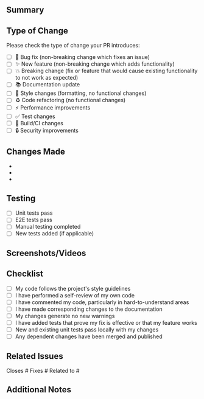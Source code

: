 ## Summary

<!-- Provide a brief description of the changes in this PR -->

## Type of Change

Please check the type of change your PR introduces:

- [ ] 🐛 Bug fix (non-breaking change which fixes an issue)
- [ ] ✨ New feature (non-breaking change which adds functionality)
- [ ] 💥 Breaking change (fix or feature that would cause existing functionality to not work as expected)
- [ ] 📚 Documentation update
- [ ] 🎨 Style changes (formatting, no functional changes)
- [ ] ♻️ Code refactoring (no functional changes)
- [ ] ⚡ Performance improvements
- [ ] ✅ Test changes
- [ ] 🔧 Build/CI changes
- [ ] 🔒 Security improvements

## Changes Made

<!-- Describe the changes made in detail -->

- 
- 
- 

## Testing

<!-- Describe how you've tested these changes -->

- [ ] Unit tests pass
- [ ] E2E tests pass
- [ ] Manual testing completed
- [ ] New tests added (if applicable)

## Screenshots/Videos

<!-- If applicable, add screenshots or videos to help explain your changes -->

## Checklist

- [ ] My code follows the project's style guidelines
- [ ] I have performed a self-review of my own code
- [ ] I have commented my code, particularly in hard-to-understand areas
- [ ] I have made corresponding changes to the documentation
- [ ] My changes generate no new warnings
- [ ] I have added tests that prove my fix is effective or that my feature works
- [ ] New and existing unit tests pass locally with my changes
- [ ] Any dependent changes have been merged and published

## Related Issues

<!-- Link any related issues here -->

Closes #
Fixes #
Related to #

## Additional Notes

<!-- Any additional information that reviewers should know -->